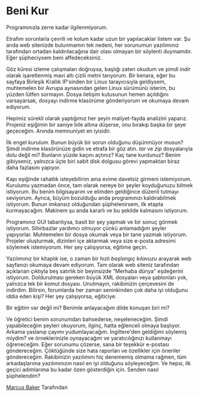 # Beni Kur

Programınızla zerre kadar ilgilenmiyorum.

Etrafım sorunlarla çevrili ve kolum kadar uzun bir yapılacaklar listem var. Şu anda web sitenizde bulunmamın tek nedeni, her sorunumun yazılımınız tarafından ortadan kaldırılacağına dair olası olmayan bir söylenti duymamdır. Eğer şüpheciysem beni affedeceksiniz.

Göz küresi izleme çalışmaları doğruysa, başlığı zaten okudum ve *şimdi indir* olarak işaretlenmiş mavi altı çizili metni tarıyorum. Bir kenara, eğer bu sayfaya Birleşik Krallık IP'sinden bir Linux tarayıcısıyla geldiysem, muhtemelen bir Avrupa aynasından gelen Linux sürümünü isterim, bu yüzden lütfen sormayın. Dosya iletişim kutusunun hemen açıldığını varsayarsak, dosyayı indirme klasörüme gönderiyorum ve okumaya devam ediyorum.

Hepimiz sürekli olarak yaptığımız her şeyin maliyet-fayda analizini yaparız. Projeniz eşiğimin bir saniye bile altına düşerse, onu bırakıp başka bir şeye geçeceğim. Anında memnuniyet en iyisidir.

İlk engel *kurulum*. Bunun büyük bir sorun olduğunu düşünmüyor musun? Şimdi indirme klasörünüze gidin ve etrafa bir göz atın. *tar* ve *zip* dosyalarıyla dolu değil mi? Bunların yüzde kaçını açtınız? Kaç tane kurdunuz? Benim gibiyseniz, yalnızca üçte biri sabit disk dolgusu görevi yapmaktan biraz daha fazlasını yapıyor.

Kapı eşiğinde rahatlık isteyebilirim ama evime davetsiz girmeni istemiyorum. Kurulumu yazmadan önce, tam olarak nereye bir şeyler koyduğunuzu bilmek istiyorum. Bu benim bilgisayarım ve elimden geldiğince düzenli tutmayı seviyorum. Ayrıca, büyüm bozulduğu anda programınızı kaldırabilmek istiyorum. Bunun imkansız olduğundan şüphelenirsem, ilk etapta kurmayacağım. Makinem şu anda kararlı ve bu şekilde kalmasını istiyorum.

Programınız GUI tabanlıysa, basit bir şey yapmak ve bir sonuç görmek istiyorum. Sihirbazlar yardımcı olmuyor çünkü anlamadığım şeyler yapıyorlar. Muhtemelen bir dosya okumak veya bir tane yazmak istiyorum. Projeler oluşturmak, dizinleri içe aktarmak veya size e-posta adresimi söylemek istemiyorum. Her şey çalışıyorsa, eğitime geçin.

Yazılımınız bir kitaplık ise, o zaman bir *hızlı başlangıç kılavuzu* arayarak web sayfanızı okumaya devam ediyorum. Tam olarak web siteniz tarafından açıklanan çıktıyla beş satırlık bir beyinsizde "Merhaba dünya" eşdeğerini istiyorum. Doldurulması gereken büyük XML dosyaları veya şablonları yok, yalnızca tek bir komut dosyası. Unutmayın, rakibinizin çerçevesini de indirdim. Bilirsin, forumlarda her zaman seninkinden çok daha iyi olduğunu iddia eden kişi? Her şey çalışıyorsa, eğiticiye.

Bir eğitim var değil mi? Benimle anlayacağım dilde konuşan biri mi?

Ve öğretici benim sorunumdan bahsederse, neşeleneceğim. Şimdi yapabileceğim şeyleri okuyorum, ilginç, hatta eğlenceli olmaya başlıyor. Arkama yaslanıp çayımı yudumlayacağım. İngiltere'den geldiğimi söylemiş miydim? ve örneklerinizle oynayacağım ve yaratıcılığınızı kullanmayı öğreneceğim. Eğer sorunumu çözerse, sana bir teşekkür e-postası göndereceğim. Çöktüğünde size hata raporları ve özellikler için öneriler göndereceğim. Rakibinizin yazılımını hiç denememiş olmama rağmen, tüm arkadaşlarıma yazılımınızın nasıl en iyi olduğunu söyleyeceğim. Ve hepsi, ilk geçici adımlarıma bu kadar özen gösterdiğin için.
Senden nasıl şüphelendim?

[Marcus Baker](http://programmer.97things.oreilly.com/wiki/index.php/Marcus_Baker) Tarafından